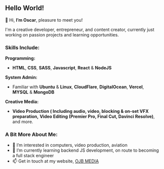  ## Hello World!

👋 Hi, **I’m Oscar**, pleasure to meet you!

I'm a creative developer, entrepreneur, and content creator, currently just working on passion projects and learning opportunities.

### Skills Include:

**Programming:**

- **HTML**, **CSS**, **SASS**, **Javascript**, **React** & **NodeJS**

**System Admin:**

- Familiar with **Ubuntu** & **Linux**, **CloudFlare**, **DigitalOcean**, **Vercel**, **MYSQL** & **MongoDB**

**Creative Media:**

-  **Video Production ( Including audio, video, blocking & on-set VFX preparation,** **Video Editing (Premier Pro, Final Cut, Davinci Resolve)**, and more.

### A Bit More About Me:

- 👀 I’m interested in computers, video production, aviation
- 🌱 I’m currently learning backend JS development, on route to becoming a full stack engineer
- 📫 Get in touch at my website, [OJB MEDIA](https://ojb.media/)
